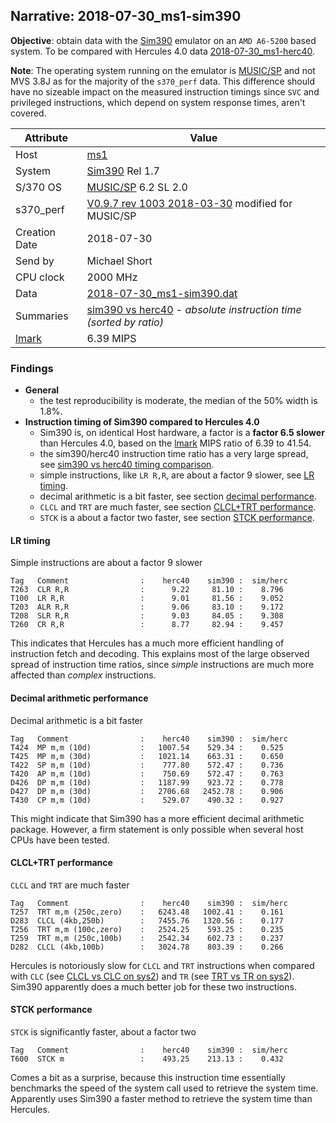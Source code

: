 ## Narrative: 2018-07-30_ms1-sim390

**Objective**: obtain data with the
[Sim390](http://www.canpub.com/teammpg/de/sim390/) emulator on an
`AMD A6-5200` based system. 
To be compared with Hercules 4.0 data [2018-07-30_ms1-herc40](2018-07-30_ms1-herc40.md).

**Note**: The operating system running on the emulator is
[MUSIC/SP](https://en.wikipedia.org/wiki/MUSIC/SP) and not MVS 3.8J as
for the majority of the `s370_perf` data. This difference should have no
sizeable impact on the measured instruction timings since `SVC` and
privileged instructions, which depend on system response times, aren't covered.

| Attribute | Value |
| --------- | ----- |
| Host   | [ms1](hostinfo_ms1.md) |
| System | [Sim390](http://www.canpub.com/teammpg/de/sim390/) Rel 1.7 |
| S/370 OS | [MUSIC/SP](https://en.wikipedia.org/wiki/MUSIC/SP) 6.2 SL 2.0 |
| s370_perf | [V0.9.7  rev  1003  2018-03-30](https://github.com/wfjm/s370-perf/blob/2685ff0/codes/s370_perf.asm) modified for MUSIC/SP |
| Creation Date | 2018-07-30 |
| Send by | Michael Short |
| CPU clock | 2000 MHz |
| Data | [2018-07-30_ms1-sim390.dat](../data/2018-07-30_ms1-sim390.dat) |
| Summaries | [sim390 vs herc40](sum_2018-07-30_ms1_herc40_and_sim390.dat) - _absolute instruction time (sorted by ratio)_ |
| [lmark](README_narr.md#user-content-lmark) | 6.39 MIPS |

### <a id="find">Findings</a>
- **General**
  - the test reproducibility is moderate, the median of the 50% width is 1.8%.
- **Instruction timing of Sim390 compared to Hercules 4.0**
  - Sim390 is, on identical Host hardware, a factor is a **factor 6.5 slower**
    than Hercules 4.0,
    based on the [lmark](README_narr.md#user-content-lmark) MIPS ratio of
    6.39 to 41.54.
  - the sim390/herc40 instruction time ratio has a very large spread, see
    [sim390 vs herc40 timing comparison](sum_2018-07-30_ms1_herc40_and_sim390.dat).
  - simple instructions, like `LR R,R`, are about a factor 9 slower,
    see [LR timing](#user-content-find-lr).
  - decimal arithmetic is a bit faster,
    see section [decimal performance](#user-content-find-dec).
  - `CLCL` and `TRT` are much faster,
    see section [CLCL+TRT performance](#user-content-find-clcl-trt).
  - `STCK` is a about a factor two faster,
    see section [STCK performance](#user-content-find-stck).

#### <a id="find-lr">LR timing</a>
Simple instructions are about a factor 9 slower
```
Tag   Comment                :    herc40    sim390 :  sim/herc
T263  CLR R,R                :      9.22     81.10 :    8.796
T100  LR R,R                 :      9.01     81.56 :    9.052
T203  ALR R,R                :      9.06     83.10 :    9.172
T208  SLR R,R                :      9.03     84.05 :    9.308
T260  CR R,R                 :      8.77     82.94 :    9.457
```
This indicates that Hercules has a much more efficient handling of
instruction fetch and decoding. This explains most of the large observed
spread of instruction time ratios, since _simple_ instructions are
much more affected than _complex_ instructions.

#### <a id="find-dec">Decimal arithmetic performance</a>
Decimal arithmetic is a bit faster
```
Tag   Comment                :    herc40    sim390 :  sim/herc
T424  MP m,m (10d)           :   1007.54    529.34 :    0.525
T425  MP m,m (30d)           :   1021.14    663.31 :    0.650
T422  SP m,m (10d)           :    777.80    572.47 :    0.736
T420  AP m,m (10d)           :    750.69    572.47 :    0.763
D426  DP m,m (10d)           :   1187.99    923.72 :    0.778
D427  DP m,m (30d)           :   2706.68   2452.78 :    0.906
T430  CP m,m (10d)           :    529.07    490.32 :    0.927
```
This might indicate that Sim390 has a more efficient decimal arithmetic
package. However, a firm statement is only possible when several host CPUs have
been tested.

#### <a id="find-clcl-trt">CLCL+TRT performance</a>
`CLCL` and `TRT` are much faster
```
Tag   Comment                :    herc40    sim390 :  sim/herc
T257  TRT m,m (250c,zero)    :   6243.48   1002.41 :    0.161
D283  CLCL (4kb,250b)        :   7455.76   1320.56 :    0.177
T256  TRT m,m (100c,zero)    :   2524.25    593.25 :    0.235
T259  TRT m,m (250c,100b)    :   2542.34    602.73 :    0.237
D282  CLCL (4kb,100b)        :   3024.78    803.39 :    0.266
```
Hercules is notoriously slow for `CLCL` and `TRT` instructions when compared
with `CLC` (see [CLCL vs CLC on sys2](2018-03-31_sys2.md#user-content-find-clcl))
and `TR` (see [TRT vs TR on sys2](2018-03-31_sys2.md#user-content-find-trt)).
Sim390 apparently does a much better job for these two instructions.

#### <a id="find-stck">STCK performance</a>
`STCK` is significantly faster, about a factor two
```
Tag   Comment                :    herc40    sim390 :  sim/herc
T600  STCK m                 :    493.25    213.13 :    0.432
```
Comes a bit as a surprise, because this instruction time essentially benchmarks
the speed of the system call used to retrieve the system time.
Apparently uses Sim390 a faster method to retrieve the system time than Hercules.
